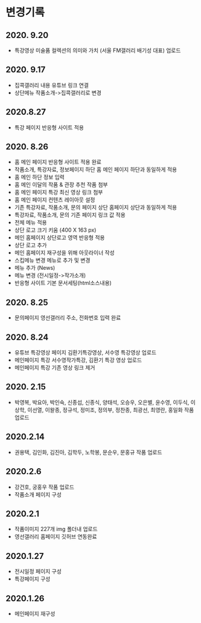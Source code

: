 # 변경기록
## 2020. 9.20
- 특강영상 미술품 컬렉션의 의미와 가치 (서울 FM갤러리 배기성 대표) 업로드

## 2020. 9.17
- 집콕갤러리 내용 유튜브 링크 연결
- 상단메뉴 작품소개->집콕갤러리로 변경

## 2020.8.27
- 특강 페이지 반응형 사이트 적용

## 2020. 8.26
- 홈 메인 페이지 반응형 사이트 적용 완료
- 작품소개, 특강자료, 정보페이지 하단 홈 메인 페이지 하단과 동일하게 적용
- 홈 메인 하단 정보 입력
- 홈 메인 이달의 작품 & 관장 추천 작품 첨부
- 홈 메인 페이지 특강 최신 영상 링크 첨부
- 홈 메인 페이지 컨텐츠 레이아웃 설정
- 기존 특강자료, 작품소개, 문의 페이지 상단 홈페이지 상단과 동일하게 적용
- 특강자료, 작품소개, 문의 기존 페이지 링크 값 적용
- 전체 메뉴 적용
- 상단 로고 크기 키움 (400 X 163 px)
- 메인 홈페이지 상단로고 영역 반응형 적용
- 상단 로고 추가
- 메인 홈페이지 재구성을 위해 아웃라이너 작성
- 스킵메뉴 변경 메뉴로 추가 및 변경
- 메뉴 추가 (News)
- 메뉴 변경 (전시일정->작가소개)
- 반응형 사이트 기본 문서세팅(html소스내용)

## 2020. 8.25
- 문의페이지 영선갤러리 주소, 전화번호 입력 완료

## 2020. 8.24
- 유튜브 특강영상 페이지 김환기특강영상, 서수영 특강영상 업로드
- 메인페이지 특강 서수영작가특강, 김환기 특강 영상 업로드
- 메인페이지 특강 기존 영상 링크 제거

## 2020. 2.15
- 박영복, 박요아, 박인숙, 신종섭, 신종식, 양태석, 오승우, 오은별, 윤수영, 이두식, 이상학, 이선열, 이왈종, 정규석, 정미조, 정의부, 정찬종, 최광선, 최영란, 홍일화 작품 업로드

## 2020.2.14
- 권용택, 김인화, 김진아, 김학두, 노학봉, 문순우, 문홍규 작품 업로드

## 2020.2.6
- 강건호, 궁홍우 작품 업로드
- 작품소개 페이지 구성

## 2020.2.1
- 작품이미지 227개 img 폴더내 업로드
- 영선갤러리 홈페이지 깃허브 연동완료

## 2020.1.27
- 전시일정 페이지 구성
- 특강페이지 구성

## 2020.1.26
- 메인페이지 재구성
